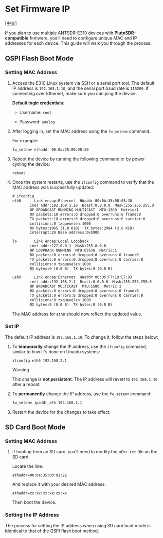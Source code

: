 # Set Firmware IP


[[中文]](../../../cn/device_and_usage_manual/ANTSDR_E_Series_Module/ANTSDR_E310_Reference_Manual/set_the_iio_firmware_ip_cn.html)

If you plan to use multiple ANTSDR-E310 devices with **PlutoSDR-compatible** firmware, you’ll need to configure unique MAC and IP addresses for each device. This guide will walk you through the process.
## QSPI Flash Boot Mode
### Setting MAC Address
1. 
    Access the E310 Linux system via SSH or a serial port tool. The default IP address is `192.168.1.10`, and the serial port baud rate is `115200`. If connecting over Ethernet, make sure you can ping the device.

    **Default login credentials**:

    - Username: `root`

    - Password: `analog`

2. After logging in, set the MAC address using the `fw_setenv` command. 

    For example:

    ```sh
    fw_setenv ethaddr 00:0a:35:00:08:30
    ```

3. 
    Reboot the device by running the following command or by power cycling the device:
    ```sh
    reboot
    ```

4. 
    Once the system restarts, use the `ifconfig` command to verify that the MAC address was successfully updated:

    ```txt
    # ifconfig 
    eth0      Link encap:Ethernet  HWaddr 00:0A:35:00:08:30  
            inet addr:192.168.1.10  Bcast:0.0.0.0  Mask:255.255.255.0
            UP BROADCAST RUNNING MULTICAST  MTU:1500  Metric:1
            RX packets:10 errors:0 dropped:0 overruns:0 frame:0
            TX packets:18 errors:0 dropped:0 overruns:0 carrier:0
            collisions:0 txqueuelen:1000 
            RX bytes:1065 (1.0 KiB)  TX bytes:2904 (2.8 KiB)
            Interrupt:29 Base address:0xb000 
    
    lo        Link encap:Local Loopback  
            inet addr:127.0.0.1  Mask:255.0.0.0
            UP LOOPBACK RUNNING  MTU:65536  Metric:1
            RX packets:0 errors:0 dropped:0 overruns:0 frame:0
            TX packets:0 errors:0 dropped:0 overruns:0 carrier:0
            collisions:0 txqueuelen:1000 
            RX bytes:0 (0.0 B)  TX bytes:0 (0.0 B)
    
    usb0      Link encap:Ethernet  HWaddr 00:05:F7:19:E7:93  
            inet addr:192.168.2.1  Bcast:0.0.0.0  Mask:255.255.255.0
            UP BROADCAST MULTICAST  MTU:1500  Metric:1
            RX packets:0 errors:0 dropped:0 overruns:0 frame:0
            TX packets:0 errors:0 dropped:0 overruns:0 carrier:0
            collisions:0 txqueuelen:1000 
            RX bytes:0 (0.0 B)  TX bytes:0 (0.0 B)
    
    ```
    The MAC address for `eth0` should now reflect the updated value.

### Set IP 
The default IP address is `192.168.1.10`. To change it, follow the steps below:

1. To **temporarily** change the IP address, use the `ifconfig` command, similar to how it's done on Ubuntu systems:

    ```
    ifconfig eth0 192.168.2.1
    ```

    > [!WARNING]
    >
    > This change is **not persistent**. The IP address will revert to `192.168.1.10` after a reboot.

    

2. 
    To **permanently** change the IP address, use the `fw_setenv` command:
    ```sh
    fw_setenv ipaddr_eth 192.168.2.1
    ```

3. 
    Restart the device for the changes to take effect.


## SD Card Boot Mode
### Setting MAC Address
1. If booting from an SD card, you’ll need to modify the `uEnv.txt` file on the SD card. 
    
    Locate the line:
    
    ```
    ethaddr=00:0a:35:00:01:22
    ```
    
    And replace it with your desired MAC address:
    
    ```
    ethaddr=xx:xx:xx:xx:xx:xx
    ```
    
    Then boot the device.


### Setting the IP Address
The process for setting the IP address when using SD card boot mode is identical to that of the QSPI flash boot method.